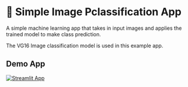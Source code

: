 # 🌷 Simple Image Pclassification App

A simple machine learning app that takes in input images and applies the trained model to make class prediction.

The VG16 Image classification model is used in this example app.

## Demo App

[![Streamlit App](https://static.streamlit.io/badges/streamlit_badge_black_white.svg)](https://insert_here_my_linksimple-prediction.streamlitapp.com/)

